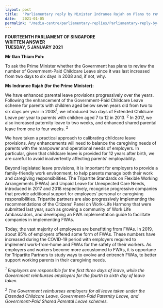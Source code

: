 ```yaml
---
layout: post
title:  "Parliamentary reply by Minister Indranee Rajah on Plans to review Government-Paid Childcare Leave"
date:   2021-01-05
permalink: "/media-centre/parliamentary-replies/Parliamentary-reply-by-Minister-Indranee-Rajah-on-Plans-to-review-Government-Paid-Childcare-Leave"
---
```


**FOURTEENTH PARLIAMENT OF SINGAPORE**  
**WRITTEN ANSWER**  
**TUESDAY, 5 JANUARY 2021**  

**Mr Gan Thiam Poh:**

To ask the Prime Minister whether the Government has plans to review the number of Government-Paid Childcare Leave since it was last increased from two days to six days in 2008 and, if not, why.

**Ms Indranee Rajah (for the Prime Minister):**

We have enhanced parental leave provisions progressively over the years. Following the enhancement of the Government-Paid Childcare Leave scheme for parents with children aged below seven years old from two to six days per year in 2008<sup>1</sup>, we introduced two days of Extended Childcare Leave per year to parents with children aged 7 to 12 in 2013. <sup>2</sup> In 2017, we also increased paternity leave to two weeks, and enhanced shared parental leave from one to four weeks. <sup>2</sup>

We have taken a practical approach to calibrating childcare leave provisions. Any enhancements will need to balance the caregiving needs of parents with the manpower and operational needs of employers. In particular, given that childcare leave is provided for 12 years after birth, we are careful to avoid inadvertently affecting parents’ employability.  

Beyond legislated leave provisions, it is important for employers to provide a family-friendly work environment, to help parents manage both their work and caregiving responsibilities. The Tripartite Standards on Flexible Working Arrangements (FWAs) and Unpaid Leave for Unexpected Care Needs, introduced in 2017 and 2018 respectively, recognise progressive companies that provide additional support for employees’ personal or caregiving responsibilities. Tripartite partners are also progressively implementing the recommendations of the Citizens’ Panel on Work-Life Harmony that were submitted last year, such as growing a community of Work Life Ambassadors, and developing an FWA implementation guide to facilitate companies in implementing FWAs. 

Today, the vast majority of employees are benefitting from FWAs. In 2019, about 85% of employers offered some form of FWAs. These numbers have increased during the COVID-19 period with employers required to implement work-from-home and FWAs for the safety of their workers. As employers and workers become more accustomed to FWAs, it is opportune for Tripartite Partners to study ways to evolve and entrench FWAs, to better support working parents in their caregiving needs.  

*<sup>1</sup> Employers are responsible for the first three days of leave, while the Government reimburses employers for the fourth to sixth day of leave taken.*

*<sup>2</sup> The Government reimburses employers for all leave taken under the Extended Childcare Leave, Government-Paid Paternity Leave, and Government-Paid Shared Parental Leave schemes.*
